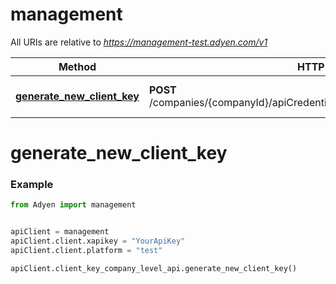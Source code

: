 # management

All URIs are relative to *https://management-test.adyen.com/v1*

Method | HTTP request | Description
------------- | ------------- | -------------
[**generate_new_client_key**](ClientKeyCompanyLevelApi.md#generate_new_client_key) | **POST** /companies/{companyId}/apiCredentials/{apiCredentialId}/generateClientKey | Generate new client key




# generate_new_client_key
### Example

```python
from Adyen import management


apiClient = management
apiClient.client.xapikey = "YourApiKey"
apiClient.client.platform = "test"

apiClient.client_key_company_level_api.generate_new_client_key()

```
